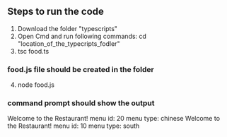 ## Steps to run the code

1. Download the folder "typescripts"
2. Open Cmd and run following commands: cd "location_of_the_typecripts_fodler"
3. tsc food.ts
### food.js file should be created in the folder

4. node food.js

### command prompt should show the output
Welcome to the Restaurant!
menu id: 20
menu type: chinese
Welcome to the Restaurant!
menu id: 10
menu type: south
